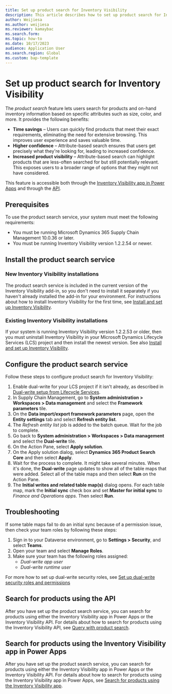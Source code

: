 ```yaml
---
title: Set up product search for Inventory Visibility
description: This article describes how to set up product search for Inventory Visibility, which lets users search for products and on-hand inventory information based on specific attributes such as size, color, and more.
author: Weijiesa
ms.author: weijiesa
ms.reviewer: kamaybac
ms.search.form:
ms.topic: how-to
ms.date: 10/17/2023
audience: Application User
ms.search.region: Global
ms.custom: bap-template
---
```


# Set up product search for Inventory Visibility

The *product search* feature lets users search for products and on-hand inventory information based on specific attributes such as size, color, and more. It provides the following benefits:

- **Time savings** – Users can quickly find products that meet their exact requirements, eliminating the need for extensive browsing. This improves user experience and saves valuable time.
- **Higher confidence** – Attribute-based search ensures that users get precisely what they're looking for, leading to increased confidence.
- **Increased product visibility** – Attribute-based search can highlight products that are less-often searched for but still potentially relevant. This exposes users to a broader range of options that they might not have considered.

This feature is accessible both through the [Inventory Visibility app in Power Apps](inventory-visibility-product-search-app.md) and through the [API](inventory-visibility-api.md#product-search-query).

## Prerequisites

To use the product search service, your system must meet the following requirements:

- You must be running Microsoft Dynamics 365 Supply Chain Management 10.0.36 or later.
- You must be running Inventory Visibility version 1.2.2.54 or newer.

## Install the product search service

### New Inventory Visibility installations

The product search service is included in the current version of the Inventory Visibility add-in, so you don't need to install it separately if you haven't already installed the add-in for your environment. For instructions about how to install Inventory Visibility for the first time, see [Install and set up Inventory Visibility](inventory-visibility-setup.md).

### Existing Inventory Visibility installations

If your system is running Inventory Visibility version 1.2.2.53 or older, then you must uninstall Inventory Visibility in your Microsoft Dynamics Lifecycle Services (LCS) project and then install the newest version. See also [Install and set up Inventory Visibility](inventory-visibility-setup.md).

## Configure the product search service

Follow these steps to configure product search for Inventory Visibility:

1. Enable dual-write for your LCS project if it isn't already, as described in [Dual-write setup from Lifecycle Services](../../fin-ops-core/dev-itpro/data-entities/dual-write/lcs-setup.md).
1. In Supply Chain Management, go to **System administration \> Workspaces \> Data management** and select the **Framework parameters** tile.
1. On the **Data import/export framework parameters** page, open the **Entity settings** tab and select **Refresh entity list**.
1. The *Refresh entity list* job is added to the batch queue. Wait for the job to complete.
1. Go back to **System administration \> Workspaces \> Data management** and select the **Dual-write** tile.
1. On the Action Pane, select **Apply solution**.
1. On the Apply solution dialog, select **Dynamics 365 Product Search Core** and then select **Apply**.
1. Wait for the process to complete. It might take several minutes. When it's done, the **Dual-write** page updates to show all of the table maps that were added. Select all of the table maps and then select **Run** on the Action Pane.
1. The **Initial writes and related table map(s)** dialog opens. For each table map, mark the **Initial sync** check box and set **Master for initial sync** to *Finance and Operations apps*. Then select **Run**.

## Troubleshooting

If some table maps fail to do an initial sync because of a permission issue, then check your team roles by following these steps:

1. Sign in to your Dataverse environment, go to **Settings \> Security**, and select **Teams**.
1. Open your team and select **Manage Roles**.
1. Make sure your team has the following roles assigned:
   - *Dual-write app user*
   - *Dual-write runtime user*

For more how to set up dual-write security roles, see [Set up dual-write security roles and permissions](../../fin-ops-core/dev-itpro/data-entities/dual-write/security-roles.md)

## Search for products using the API

After you have set up the product search service, you can search for products using either the Inventory Visibility app in Power Apps or the Inventory Visibility API. For details about how to search for products using the Inventory Visibility API, see [Query with product search](inventory-visibility-api.md#product-search-query).

## Search for products using the Inventory Visibility app in Power Apps

After you have set up the product search service, you can search for products using either the Inventory Visibility app in Power Apps or the Inventory Visibility API. For details about how to search for products using the Inventory Visibility app in Power Apps, see [Search for products using the Inventory Visibility app](inventory-visibility-product-search-app.md).
